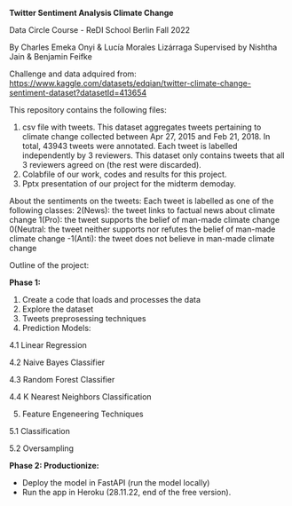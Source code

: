 **Twitter Sentiment Analysis Climate Change**

Data Circle Course - ReDI School Berlin 
Fall 2022

By Charles Emeka Onyi & Lucía Morales Lizárraga
Supervised by Nishtha Jain & Benjamin Feifke

Challenge and data adquired from: https://www.kaggle.com/datasets/edqian/twitter-climate-change-sentiment-dataset?datasetId=413654

This repository contains the following files: 
  1. csv file with tweets. This dataset aggregates tweets pertaining to climate change collected between Apr 27, 2015 and Feb 21, 2018. In total, 43943 tweets were annotated. Each tweet is labelled independently by 3 reviewers. This dataset only contains tweets that all 3 reviewers agreed on (the rest were discarded).
  2. Colabfile of our work, codes and results for this project. 
  3. Pptx presentation of our project for the midterm demoday. 

About the sentiments on the tweets: 
Each tweet is labelled as one of the following classes:
 2(News): the tweet links to factual news about climate change
 1(Pro): the tweet supports the belief of man-made climate change
 0(Neutral: the tweet neither supports nor refutes the belief of man-made climate change
 -1(Anti): the tweet does not believe in man-made climate change


Outline of the project:

**Phase 1:** 

1. Create a code that loads and processes the data
2. Explore the dataset
3. Tweets preprosessing techniques
4. Prediction Models:

  4.1 Linear Regression
  
  4.2 Naive Bayes Classifier
  
  4.3 Random Forest Classifier
  
  4.4 K Nearest Neighbors Classification
  
5. Feature Engeneering Techniques

  5.1 Classification
  
  5.2 Oversampling


**Phase 2: Productionize:**  

- Deploy the model in FastAPI (run the model locally)
- Run the app in Heroku (28.11.22, end of the free version). 
